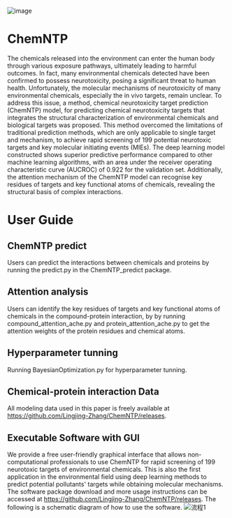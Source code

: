 ![image](https://github.com/Lingjing-Zhang/ChemNTP/assets/150929272/22877af8-628f-4896-8dd6-0a9b451f84a0)

ChemNTP
======
The chemicals released into the environment can enter the human body through various exposure pathways, ultimately leading to harmful outcomes. In fact, many environmental chemicals detected have been confirmed to possess neurotoxicity, posing a significant threat to human health. Unfortunately, the molecular mechanisms of neurotoxicity of many environmental chemicals, especially the in vivo targets, remain unclear. To address this issue, a method, chemical neurotoxicity target prediction (ChemNTP) model, for predicting chemical neurotoxicity targets that integrates the structural characterization of environmental chemicals and biological targets was proposed. This method overcomed the limitations of traditional prediction methods, which are only applicable to single target and mechanism, to achieve rapid screening of 199 potential neurotoxic targets and key molecular initiating events (MIEs). The deep learning model constructed shows superior predictive performance compared to other machine learning algorithms, with an area under the receiver operating characteristic curve (AUCROC) of 0.922 for the validation set. Additionally, the attention mechanism of the ChemNTP model can recognise key residues of targets and key functional atoms of chemicals, revealing the structural basis of complex interactions.

User Guide
======
ChemNTP predict
-------
Users can predict the interactions between chemicals and proteins by running the predict.py in the ChemNTP_predict package.

Attention analysis
-------
Users can identify the key residues of targets and key functional atoms of chemicals in the compound-protein interaction, by by running compound_attention_ache.py and protein_attention_ache.py to get the attention weights of the protein residues and chemical atoms.

Hyperparameter tunning
-------
Running BayesianOptimization.py for hyperparameter tunning.

Chemical-protein interaction Data
-------
All modeling data used in this paper is freely available at https://github.com/Lingjing-Zhang/ChemNTP/releases.

Executable Software with GUl
-------
We provide a free user-friendly graphical interface that allows non-computational professionals to use ChemNTP for rapid screening of 199 neurotoxic targets of environmental chemicals. This is also the first application in the environmental field using deep learning methods to predict potential pollutants' targets while obtaining molecular mechanisms. The software package download and more usage instructions can be accessed at https://github.com/Lingjing-Zhang/ChemNTP/releases.
The following is a schematic diagram of how to use the software.
![流程1](https://github.com/Lingjing-Zhang/ChemNTP/assets/150929272/bc0ff872-d337-4e2c-b678-fc88c52b6def)

